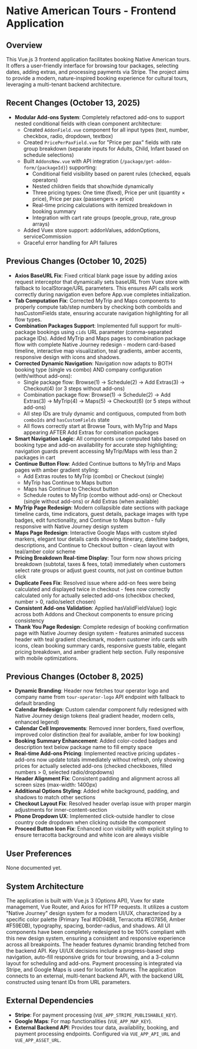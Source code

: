 # Native American Tours - Frontend Application

## Overview
This Vue.js 3 frontend application facilitates booking Native American tours. It offers a user-friendly interface for browsing tour packages, selecting dates, adding extras, and processing payments via Stripe. The project aims to provide a modern, nature-inspired booking experience for cultural tours, leveraging a multi-tenant backend architecture.

## Recent Changes (October 13, 2025)
- **Modular Add-ons System**: Completely refactored add-ons to support nested conditional fields with clean component architecture:
  - Created `AddonField.vue` component for all input types (text, number, checkbox, radio, dropdown, textbox)
  - Created `PricePerPaxField.vue` for "Price per pax" fields with rate group breakdown (separate inputs for Adults, Child, Infant based on schedule selections)
  - Built `AddonsNew.vue` with API integration (`/package/get-addon-form/{packageId}`) supporting:
    - Conditional field visibility based on parent rules (checked, equals operators)
    - Nested children fields that show/hide dynamically
    - Three pricing types: One time (fixed), Price per unit (quantity × price), Price per pax (passengers × price)
    - Real-time pricing calculations with itemized breakdown in booking summary
    - Integration with cart rate groups (people_group, rate_group arrays)
  - Added Vuex store support: addonValues, addonOptions, serviceCommission
  - Graceful error handling for API failures

## Previous Changes (October 10, 2025)
- **Axios BaseURL Fix**: Fixed critical blank page issue by adding axios request interceptor that dynamically sets baseURL from Vuex store with fallback to localStorage/URL parameters. This ensures API calls work correctly during navigation even before App.vue completes initialization.
- **Tab Computation Fix**: Corrected MyTrip and Maps components to properly compute tab/step numbers by checking both comboIds and hasCustomFields state, ensuring accurate navigation highlighting for all flow types.
- **Combination Packages Support**: Implemented full support for multi-package bookings using `cids` URL parameter (comma-separated package IDs). Added MyTrip and Maps pages to combination package flow with complete Native Journey redesign - modern card-based timeline, interactive map visualization, teal gradients, amber accents, responsive design with icons and shadows.
- **Corrected Dynamic Navigation**: Navigation now adapts to BOTH booking type (single vs combo) AND company configuration (with/without add-ons):
  - Single package flow: Browse(1) → Schedule(2) → Add Extras(3) → Checkout(4) (or 3 steps without add-ons)
  - Combination package flow: Browse(1) → Schedule(2) → Add Extras(3) → MyTrip(4) → Maps(5) → Checkout(6) (or 5 steps without add-ons)
  - All step IDs are truly dynamic and contiguous, computed from both `comboIds` and `hasCustomFields` state
  - All flows correctly start at Browse Tours, with MyTrip and Maps appearing AFTER Add Extras for combination packages
- **Smart Navigation Logic**: All components use computed tabs based on booking type and add-on availability for accurate step highlighting; navigation guards prevent accessing MyTrip/Maps with less than 2 packages in cart
- **Continue Button Flow**: Added Continue buttons to MyTrip and Maps pages with amber gradient styling:
  - Add Extras routes to MyTrip (combo) or Checkout (single)
  - MyTrip has Continue to Maps button
  - Maps has Continue to Checkout button
  - Schedule routes to MyTrip (combo without add-ons) or Checkout (single without add-ons) or Add Extras (when available)
- **MyTrip Page Redesign**: Modern collapsible date sections with package timeline cards, time indicators, guest details, package images with type badges, edit functionality, and Continue to Maps button - fully responsive with Native Journey design system
- **Maps Page Redesign**: Interactive Google Maps with custom styled markers, elegant tour details cards showing itinerary, date/time badges, descriptions, and Continue to Checkout button - clean layout with teal/amber color scheme
- **Pricing Breakdown Real-time Display**: Tour form now shows pricing breakdown (subtotal, taxes & fees, total) immediately when customers select rate groups or adjust guest counts, not just on continue button click
- **Duplicate Fees Fix**: Resolved issue where add-on fees were being calculated and displayed twice in checkout - fees now correctly calculated only for actually selected add-ons (checkbox checked, number > 0, radio/select chosen)
- **Consistent Add-ons Validation**: Applied hasValidFieldValue() logic across both Addons and Checkout components to ensure pricing consistency
- **Thank You Page Redesign**: Complete redesign of booking confirmation page with Native Journey design system - features animated success header with teal gradient checkmark, modern customer info cards with icons, clean booking summary cards, responsive guests table, elegant pricing breakdown, and amber gradient help section. Fully responsive with mobile optimizations.

## Previous Changes (October 8, 2025)
- **Dynamic Branding**: Header now fetches tour operator logo and company name from `tour-operator-logo` API endpoint with fallback to default branding
- **Calendar Redesign**: Custom calendar component fully redesigned with Native Journey design tokens (teal gradient header, modern cells, enhanced legend)
- **Calendar Cell Improvements**: Removed inner borders, fixed overflow, improved color distinction (teal for available, amber for low booking)
- **Booking Summary Enhancement**: Added color-coded badges and description text below package name to fill empty space
- **Real-time Add-ons Pricing**: Implemented reactive pricing updates - add-ons now update totals immediately without refresh, only showing prices for actually selected add-ons (checked checkboxes, filled numbers > 0, selected radio/dropdowns)
- **Header Alignment Fix**: Consistent padding and alignment across all screen sizes (max-width: 1400px)
- **Additional Options Styling**: Added white background, padding, and shadows to match other sections
- **Checkout Layout Fix**: Resolved header overlap issue with proper margin adjustments for inner-content-section
- **Phone Dropdown UX**: Implemented click-outside handler to close country code dropdown when clicking outside the component
- **Proceed Button Icon Fix**: Enhanced icon visibility with explicit styling to ensure terracotta background and white icon are always visible

## User Preferences
None documented yet.

## System Architecture
The application is built with Vue.js 3 (Options API), Vuex for state management, Vue Router, and Axios for HTTP requests. It utilizes a custom "Native Journey" design system for a modern UI/UX, characterized by a specific color palette (Primary Teal #0D9488, Terracotta #E07856, Amber #F59E0B), typography, spacing, border-radius, and shadows. All UI components have been completely redesigned to be 100% compliant with this new design system, ensuring a consistent and responsive experience across all breakpoints. The header features dynamic branding fetched from the backend API. Key UI/UX decisions include a progress-based step navigation, auto-fill responsive grids for tour browsing, and a 3-column layout for scheduling and add-ons. Payment processing is integrated via Stripe, and Google Maps is used for location features. The application connects to an external, multi-tenant backend API, with the backend URL constructed using tenant IDs from URL parameters.

## External Dependencies
- **Stripe**: For payment processing (`VUE_APP_STRIPE_PUBLISHABLE_KEY`).
- **Google Maps**: For map functionalities (`VUE_APP_MAP_KEY`).
- **External Backend API**: Provides tour data, availability, booking, and payment processing endpoints. Configured via `VUE_APP_API_URL` and `VUE_APP_ASSET_URL`.